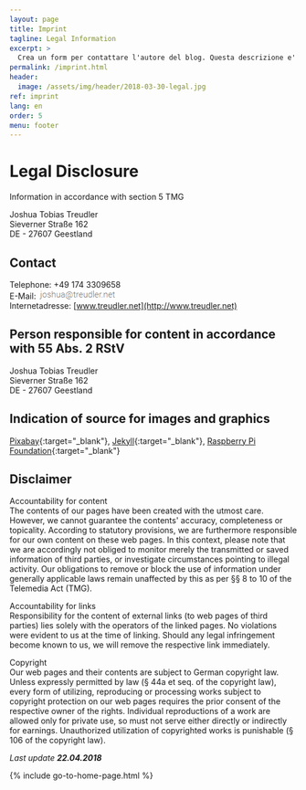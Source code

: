 ```yaml
---
layout: page
title: Imprint
tagline: Legal Information
excerpt: >
  Crea un form per contattare l'autore del blog. Questa descrizione e' SEO!
permalink: /imprint.html
header:
  image: /assets/img/header/2018-03-30-legal.jpg
ref: imprint
lang: en
order: 5
menu: footer
---
```

# Legal Disclosure

Information in accordance with section 5 TMG  

Joshua Tobias Treudler  
Sieverner Straße 162  
DE - 27607 Geestland  

## Contact

Telephone: +49 174 3309658  
E-Mail: <img src="assets/img/joshua-at-treudler-net.png"><br>
Internetadresse: [www.treudler.net](http://www.treudler.net)  

## Person responsible for content in accordance with 55 Abs. 2 RStV

Joshua Tobias Treudler  
Sieverner Straße 162  
DE - 27607 Geestland  

## Indication of source for images and graphics

[Pixabay](//pixabay.com/){:target="_blank"}, [Jekyll](//jekyllrb.com/){:target="_blank"}, [Raspberry Pi Foundation](//www.raspberrypi.org/){:target="_blank"}

## Disclaimer

Accountability for content  
The contents of our pages have been created with the utmost care. However, we cannot guarantee the contents' accuracy, completeness or topicality. According to statutory provisions, we are furthermore responsible for our own content on these web pages. In this context, please note that we are accordingly not obliged to monitor merely the transmitted or saved information of third parties, or investigate circumstances pointing to illegal activity. Our obligations to remove or block the use of information under generally applicable laws remain unaffected by this as per §§ 8 to 10 of the Telemedia Act (TMG).  

Accountability for links  
Responsibility for the content of external links (to web pages of third parties) lies solely with the operators of the linked pages. No violations were evident to us at the time of linking. Should any legal infringement become known to us, we will remove the respective link immediately.  

Copyright  
Our web pages and their contents are subject to German copyright law. Unless expressly permitted by law (§ 44a et seq. of the copyright law), every form of utilizing, reproducing or processing works subject to copyright protection on our web pages requires the prior consent of the respective owner of the rights. Individual reproductions of a work are allowed only for private use, so must not serve either directly or indirectly for earnings. Unauthorized utilization of copyrighted works is punishable (§ 106 of the copyright law).  

*Last update **22.04.2018***

{% include go-to-home-page.html %}
